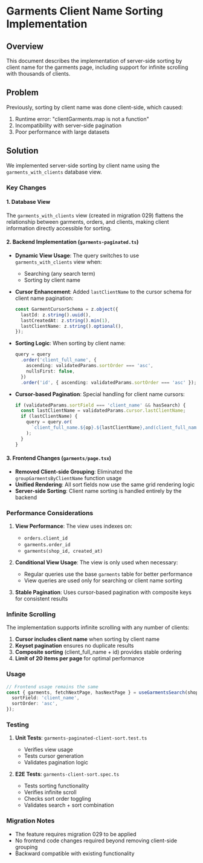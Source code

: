 # Garments Client Name Sorting Implementation

## Overview

This document describes the implementation of server-side sorting by client name for the garments page, including support for infinite scrolling with thousands of clients.

## Problem

Previously, sorting by client name was done client-side, which caused:

1. Runtime error: "clientGarments.map is not a function"
2. Incompatibility with server-side pagination
3. Poor performance with large datasets

## Solution

We implemented server-side sorting by client name using the `garments_with_clients` database view.

### Key Changes

#### 1. Database View

The `garments_with_clients` view (created in migration 029) flattens the relationship between garments, orders, and clients, making client information directly accessible for sorting.

#### 2. Backend Implementation (`garments-paginated.ts`)

- **Dynamic View Usage**: The query switches to use `garments_with_clients` view when:
  - Searching (any search term)
  - Sorting by client name
- **Cursor Enhancement**: Added `lastClientName` to the cursor schema for client name pagination:

  ```typescript
  const GarmentCursorSchema = z.object({
    lastId: z.string().uuid(),
    lastCreatedAt: z.string().min(1),
    lastClientName: z.string().optional(),
  });
  ```

- **Sorting Logic**: When sorting by client name:

  ```typescript
  query = query
    .order('client_full_name', {
      ascending: validatedParams.sortOrder === 'asc',
      nullsFirst: false,
    })
    .order('id', { ascending: validatedParams.sortOrder === 'asc' });
  ```

- **Cursor-based Pagination**: Special handling for client name cursors:
  ```typescript
  if (validatedParams.sortField === 'client_name' && hasSearch) {
    const lastClientName = validatedParams.cursor.lastClientName;
    if (lastClientName) {
      query = query.or(
        `client_full_name.${op}.${lastClientName},and(client_full_name.eq.${lastClientName},id.${idOp}.${lastId})`
      );
    }
  }
  ```

#### 3. Frontend Changes (`garments/page.tsx`)

- **Removed Client-side Grouping**: Eliminated the `groupGarmentsByClientName` function usage
- **Unified Rendering**: All sort fields now use the same grid rendering logic
- **Server-side Sorting**: Client name sorting is handled entirely by the backend

### Performance Considerations

1. **View Performance**: The view uses indexes on:
   - `orders.client_id`
   - `garments.order_id`
   - `garments(shop_id, created_at)`

2. **Conditional View Usage**: The view is only used when necessary:
   - Regular queries use the base `garments` table for better performance
   - View queries are used only for searching or client name sorting

3. **Stable Pagination**: Uses cursor-based pagination with composite keys for consistent results

### Infinite Scrolling

The implementation supports infinite scrolling with any number of clients:

1. **Cursor includes client name** when sorting by client name
2. **Keyset pagination** ensures no duplicate results
3. **Composite sorting** (client_full_name + id) provides stable ordering
4. **Limit of 20 items per page** for optimal performance

### Usage

```typescript
// Frontend usage remains the same
const { garments, fetchNextPage, hasNextPage } = useGarmentsSearch(shopId, {
  sortField: 'client_name',
  sortOrder: 'asc',
});
```

### Testing

1. **Unit Tests**: `garments-paginated-client-sort.test.ts`
   - Verifies view usage
   - Tests cursor generation
   - Validates pagination logic

2. **E2E Tests**: `garments-client-sort.spec.ts`
   - Tests sorting functionality
   - Verifies infinite scroll
   - Checks sort order toggling
   - Validates search + sort combination

### Migration Notes

- The feature requires migration 029 to be applied
- No frontend code changes required beyond removing client-side grouping
- Backward compatible with existing functionality

